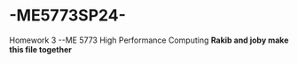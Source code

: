 # -ME5773SP24-
Homework 3 --ME 5773 High Performance Computing
**Rakib and joby make this file together**
